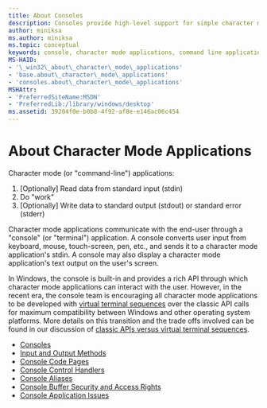 ```yaml
---
title: About Consoles
description: Consoles provide high-level support for simple character mode applications that interact with the user by using functions that read from standard input and write to standard output or standard error.
author: miniksa
ms.author: miniksa
ms.topic: conceptual
keywords: console, character mode applications, command line applications, terminal applications, console api
MS-HAID:
- '\_win32\_about\_character\_mode\_applications'
- 'base.about\_character\_mode\_applications'
- 'consoles.about\_character\_mode\_applications'
MSHAttr:
- 'PreferredSiteName:MSDN'
- 'PreferredLib:/library/windows/desktop'
ms.assetid: 39204f0e-b0b8-4f92-af8e-e146ac06c454
---
```


# About Character Mode Applications

Character mode (or "command-line") applications:

1. \[Optionally\] Read data from standard input (stdin)
2. Do "work"
3. \[Optionally\] Write data to standard output (stdout) or standard error (stderr)

Character mode applications communicate with the end-user through a "console" (or "terminal") application. A console converts user input from keyboard, mouse, touch-screen, pen, etc., and sends it to a character mode application's stdin. A console may also display a character mode application's text output on the user's screen.

In Windows, the console is built-in and provides a rich API through which character mode applications can interact with the user. However, in the recent era, the console team is encouraging all character mode applications to be developed with [virtual terminal sequences](console-virtual-terminal-sequences.md) over the classic API calls for maximum compatibility between Windows and other operating system platforms. More details on this transition and the trade offs involved can be found in our discussion of [classic APIs versus virtual terminal sequences](classic-vs-vt.md).

- [Consoles](consoles.md)
- [Input and Output Methods](input-and-output-methods.md)
- [Console Code Pages](console-code-pages.md)
- [Console Control Handlers](console-control-handlers.md)
- [Console Aliases](console-aliases.md)
- [Console Buffer Security and Access Rights](console-buffer-security-and-access-rights.md)
- [Console Application Issues](console-application-issues.md)
